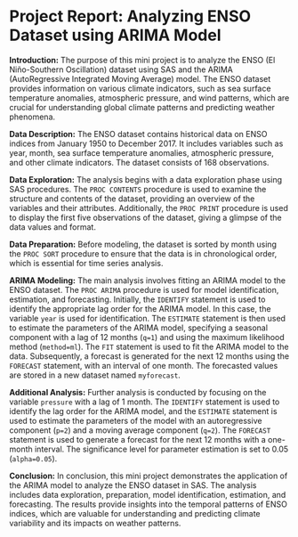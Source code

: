 
<h1>Project Report: Analyzing ENSO Dataset using ARIMA Model</h1>

**Introduction:**
The purpose of this mini project is to analyze the ENSO (El Niño-Southern Oscillation) dataset using SAS and the ARIMA (AutoRegressive Integrated Moving Average) model. The ENSO dataset provides information on various climate indicators, such as sea surface temperature anomalies, atmospheric pressure, and wind patterns, which are crucial for understanding global climate patterns and predicting weather phenomena.

**Data Description:**
The ENSO dataset contains historical data on ENSO indices from January 1950 to December 2017. It includes variables such as year, month, sea surface temperature anomalies, atmospheric pressure, and other climate indicators. The dataset consists of 168 observations.

**Data Exploration:**
The analysis begins with a data exploration phase using SAS procedures. The `PROC CONTENTS` procedure is used to examine the structure and contents of the dataset, providing an overview of the variables and their attributes. Additionally, the `PROC PRINT` procedure is used to display the first five observations of the dataset, giving a glimpse of the data values and format.

**Data Preparation:**
Before modeling, the dataset is sorted by month using the `PROC SORT` procedure to ensure that the data is in chronological order, which is essential for time series analysis.

**ARIMA Modeling:**
The main analysis involves fitting an ARIMA model to the ENSO dataset. The `PROC ARIMA` procedure is used for model identification, estimation, and forecasting. Initially, the `IDENTIFY` statement is used to identify the appropriate lag order for the ARIMA model. In this case, the variable `year` is used for identification. The `ESTIMATE` statement is then used to estimate the parameters of the ARIMA model, specifying a seasonal component with a lag of 12 months (`q=1`) and using the maximum likelihood method (`method=ml`). The `FIT` statement is used to fit the ARIMA model to the data. Subsequently, a forecast is generated for the next 12 months using the `FORECAST` statement, with an interval of one month. The forecasted values are stored in a new dataset named `myforecast`.

**Additional Analysis:**
Further analysis is conducted by focusing on the variable `pressure` with a lag of 1 month. The `IDENTIFY` statement is used to identify the lag order for the ARIMA model, and the `ESTIMATE` statement is used to estimate the parameters of the model with an autoregressive component (`p=2`) and a moving average component (`q=2`). The `FORECAST` statement is used to generate a forecast for the next 12 months with a one-month interval. The significance level for parameter estimation is set to 0.05 (`alpha=0.05`).

**Conclusion:**
In conclusion, this mini project demonstrates the application of the ARIMA model to analyze the ENSO dataset in SAS. The analysis includes data exploration, preparation, model identification, estimation, and forecasting. The results provide insights into the temporal patterns of ENSO indices, which are valuable for understanding and predicting climate variability and its impacts on weather patterns.

